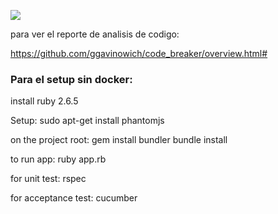 ![](https://github.com/kleer-la/template2_6_5/workflows/Ruby/badge.svg)

para ver el reporte de analisis de codigo:

https://github.com/ggavinowich/code_breaker/overview.html#


### Para el setup sin docker:

install ruby 2.6.5

Setup:
	sudo apt-get install phantomjs

on the project root:
	gem install bundler
	bundle install

to run app:
	ruby app.rb

for unit test:
	rspec

for acceptance test:
	cucumber
